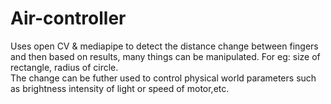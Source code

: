# Air-controller
Uses open CV & mediapipe to detect the distance change between fingers and then based on results, many things can be manipulated. For eg: size of rectangle, radius of circle.  
The change can be futher used to control physical world parameters such as brightness intensity of light or speed of motor,etc.
